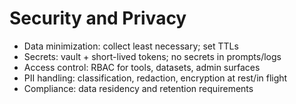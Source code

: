 # Security and Privacy

- Data minimization: collect least necessary; set TTLs
- Secrets: vault + short-lived tokens; no secrets in prompts/logs
- Access control: RBAC for tools, datasets, admin surfaces
- PII handling: classification, redaction, encryption at rest/in flight
- Compliance: data residency and retention requirements
